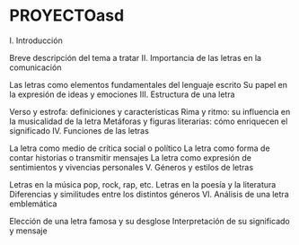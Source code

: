 # PROYECTOasd 



I. Introducción

Breve descripción del tema a tratar
II. Importancia de las letras en la comunicación

Las letras como elementos fundamentales del lenguaje escrito
Su papel en la expresión de ideas y emociones
III. Estructura de una letra

Verso y estrofa: definiciones y características
Rima y ritmo: su influencia en la musicalidad de la letra
Metáforas y figuras literarias: cómo enriquecen el significado
IV. Funciones de las letras

La letra como medio de crítica social o político
La letra como forma de contar historias o transmitir mensajes
La letra como expresión de sentimientos y vivencias personales
V. Géneros y estilos de letras

Letras en la música pop, rock, rap, etc.
Letras en la poesía y la literatura
Diferencias y similitudes entre los distintos géneros
VI. Análisis de una letra emblemática

Elección de una letra famosa y su desglose
Interpretación de su significado y mensaje
